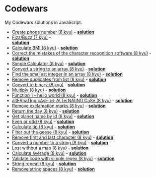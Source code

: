 # Codewars

My Codewars solutions in JavaScript.
<br />
* [Create phone number (6 kyu)](https://www.codewars.com/kata/create-phone-number) -
**[solution](https://github.com/timothyrobards/Codewars/blob/master/create-phone-number.js)** 
* [Fizz/Buzz (7 kyu)](https://www.codewars.com/kata/fizz-slash-buzz/) -  
**[solution](https://github.com/timothyrobards/Codewars/blob/master/fizzbuzz.js)** 
* [Calculate BMI (8 kyu)](https://www.codewars.com/kata/calculate-bmi) -
**[solution](https://github.com/timothyrobards/Codewars/blob/master/calculate-bmi.js)** 
* [Correct the mistakes of the character recognition software (8 kyu)](https://www.codewars.com/kata/correct-the-mistakes-of-the-character-recognition-software) -
**[solution](https://github.com/timothyrobards/Codewars/blob/master/correct-mistakes.js)** 
* [Simple Calculator (8 kyu)](https://www.codewars.com/kata/simple-calculator/) -
**[solution](https://github.com/timothyrobards/Codewars/blob/master/simple-calculator.js)** 
* [Convert a string to an array (8 kyu)](https://www.codewars.com/kata/convert-a-string-to-an-array) -
**[solution](https://github.com/timothyrobards/Codewars/blob/master/string-to-array.js)**  
* [Find the smallest integer in an array (8 kyu)](https://www.codewars.com/kata/find-the-smallest-integer-in-the-array) -
**[solution](https://github.com/timothyrobards/Codewars/blob/master/smallest-array-integer.js)** 
* [Remove duplicates from list (8 kyu)](https://www.codewars.com/kata/remove-duplicates-from-list/) -
**[solution](https://github.com/timothyrobards/Codewars/blob/master/remove-duplicates.js)** 
* [Convert to binary (8 kyu)](http://www.codewars.com/kata/convert-to-binary/) -
**[solution](https://github.com/timothyrobards/Codewars/blob/master/convert-to-binary.js)** 
* [Multiply (8 kyu)](https://www.codewars.com/kata/multiply/) -
**[solution](https://github.com/timothyrobards/Codewars/blob/master/multiply.js)** 
* [Function 1 - hello world (8 kyu)](https://www.codewars.com/kata/function-1-hello-world/) -
**[solution](https://github.com/timothyrobards/Codewars/blob/master/greet.js)** 
* [altERnaTIng cAsE <=> ALTerNAtiNG CaSe (8 kyu)](https://www.codewars.com/kata/56efc695740d30f963000557) -
**[solution](https://github.com/timothyrobards/Codewars/blob/master/alternating-case.js)** 
* [Remove exclamation marks (8 kyu)](https://www.codewars.com/kata/remove-exclamation-marks/) -
**[solution](https://github.com/timothyrobards/Codewars/blob/master/remove-exclamation-marks.js)** 
* [Return the day (8 kyu)](https://www.codewars.com/kata/return-the-day/) -
**[solution](https://github.com/timothyrobards/Codewars/blob/master/return-the-day.js)** 
* [Get planet name by id (8 kyu)](https://www.codewars.com/kata/get-planet-name-by-id/) -
**[solution](https://github.com/timothyrobards/Codewars/blob/master/get-planet-name-by-id.js)**   
* [Even or odd (8 kyu)](https://www.codewars.com/kata/even-or-odd/) -
**[solution](https://github.com/timothyrobards/Codewars/blob/master/even-or-odd.js)**  
* [Calculate tip (8 kyu)](https://www.codewars.com/kata/tip-calculator/) -
**[solution](https://github.com/timothyrobards/Codewars/blob/master/calculate-tip.js)**  
* [Filter out the geese (8 kyu)](https://www.codewars.com/kata/filter-out-the-geese/) -
**[solution](https://github.com/timothyrobards/Codewars/blob/master/goose-filter.js)**
* [Remove first and last character (8 kyu)](https://www.codewars.com/kata/remove-first-and-last-character) -
**[solution](https://github.com/timothyrobards/Codewars/blob/master/remove-first-last-char.js)**
* [Convert a number to a string (8 kyu)](https://www.codewars.com/kata/convert-a-number-to-a-string) -
**[solution](https://github.com/timothyrobards/Codewars/blob/master/convert-num-to-str.js)**
* [Lost without a map (8 kyu)](https://www.codewars.com/kata/beginner-lost-without-a-map) -
**[solution](https://github.com/timothyrobards/Codewars/blob/master/lost-without-a-map.js)**
* [Calculate average (8 kyu)](https://www.codewars.com/kata/calculate-average) -
**[solution](https://github.com/timothyrobards/Codewars/blob/master/calculate-average.js)**
* [Validate code with simple regex (8 kyu)](https://www.codewars.com/kata/validate-code-with-simple-regex) -
**[solution](https://github.com/timothyrobards/Codewars/blob/master/validate-with-regex.js)**
* [String repeat (8 kyu)](https://www.codewars.com/kata/string-repeat) -
**[solution](https://github.com/timothyrobards/Codewars/blob/master/string-repeat.js)**
* [Remove string spaces (8 kyu)](https://www.codewars.com/kata/remove-string-spaces) -
**[solution](https://github.com/timothyrobards/Codewars/blob/master/remove-string-spaces.js)**









